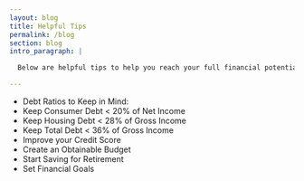 ```yaml
---
layout: blog
title: Helpful Tips
permalink: /blog
section: blog
intro_paragraph: |

  Below are helpful tips to help you reach your full financial potential.

---
```


<ul>
    <li> Debt Ratios to Keep in Mind: </li>
    <li> Keep Consumer Debt < 20% of Net Income </li>
    <li> Keep Housing Debt < 28% of Gross Income </li>
    <li> Keep Total Debt < 36% of Gross Income </li>
    <li> Improve your Credit Score </li>
    <li> Create an Obtainable Budget</li>
    <li> Start Saving for Retirement</li>
    <li> Set Financial Goals </li>
    </ul>
